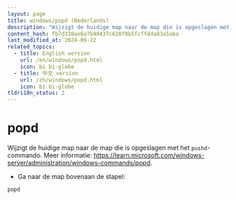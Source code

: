 ```yaml
---
layout: page
title: windows/popd (Nederlands)
description: "Wijzigt de huidige map naar de map die is opgeslagen met het `pushd`-commando."
content_hash: fb7d338ae6a7b40437c620f8b5fcffdda83a5aba
last_modified_at: 2024-09-22
related_topics:
  - title: English version
    url: /en/windows/popd.html
    icon: bi bi-globe
  - title: 中文 version
    url: /zh/windows/popd.html
    icon: bi bi-globe
tldri18n_status: 2
---
```

# popd

Wijzigt de huidige map naar de map die is opgeslagen met het `pushd`-commando.
Meer informatie: <https://learn.microsoft.com/windows-server/administration/windows-commands/popd>.

- Ga naar de map bovenaan de stapel:

`popd`
